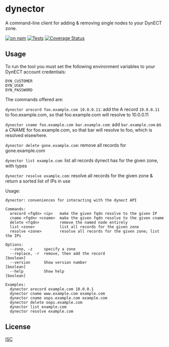 # dynector

A command-line client for adding & removing single nodes to your DynECT zone.

[![on npm](http://img.shields.io/npm/v/dynector.svg?style=flat)](https://www.npmjs.org/package/dynector)  [![Tests](http://img.shields.io/travis/npm/dynector.svg?style=flat)](http://travis-ci.org/npm/dynector)
[![Coverage Status](https://coveralls.io/repos/github/npm/dynector/badge.svg?branch=master)](https://coveralls.io/github/npm/dynector?branch=master)

## Usage

To run the tool you must set the following environment variables to your DynECT account credentials:

```
DYN_CUSTOMER
DYN_USER
DYN_PASSWORD
```

The commands offered are:

`dynector arecord foo.example.com 10.0.0.11`: add the A record `10.0.0.11` to foo.example.com, so that foo.example.com will resolve to 10.0.0.11

`dynector cname foo.example.com bar.example.com`: add `bar.example.com` as a CNAME for foo.example.com, so that bar will resolve to foo, which is resolved elsewhere.

`dynector delete gone.example.com`: remove all records for gone.example.com

`dynector list example.com`: list all records dynect has for the given zone, with types

`dynector resolve example.com`: resolve all records for the given zone & return a sorted list of IPs in use

Usage:

```
dynector: conveniences for interacting with the dynect API

Commands:
  arecord <fqdn> <ip>   make the given fqdn resolve to the given IP
  cname <fqdn> <cname>  make the given fqdn resolve to the given cname
  delete <fqdn>         remove the named node entirely
  list <zone>           list all records for the given zone
  resolve <zone>        resolve all records for the given zone; list the IPs

Options:
  --zone, -z     specify a zone
  --replace, -r  remove, then add the record                           [boolean]
  --version      Show version number                                   [boolean]
  --help         Show help                                             [boolean]

Examples:
  dynector arecord example.com 10.0.0.1
  dynector cname www.example.com example.com
  dynector cname oops.example.com example.com
  dynector delete oops.example.com
  dynector list example.com
  dynector resolve example.com
```

## License

[ISC](http://opensource.org/licenses/ISC)
